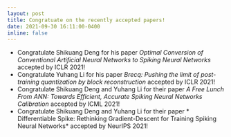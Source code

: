 ```yaml
---
layout: post
title: Congratuate on the recently accepted papers!
date: 2021-09-30 16:11:00-0400
inline: false
---
```


- Congratulate Shikuang Deng for his paper *Optimal Conversion of Conventional Artificial Neural Networks to Spiking Neural Networks* accepted by ICLR 2021!
- Congratulate Yuhang Li for his paper *Brecq: Pushing the limit of post-training quantization by block reconstruction* accepted by ICLR 2021!
- Congratulate Shikuang Deng and Yuhang Li for their paper *A Free Lunch From ANN: Towards Efficient, Accurate Spiking Neural Networks Calibration* accepted by ICML 2021!
- Congratulate Shikuang Deng and Yuhang Li for their paper *	
Differentiable Spike: Rethinking Gradient-Descent for Training Spiking Neural Networks* accepted by NeurIPS 2021!

